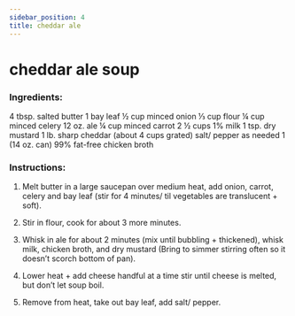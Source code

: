 ```yaml
---
sidebar_position: 4
title: cheddar ale 
---
```

# cheddar ale soup

### Ingredients:
4 tbsp. salted butter
1 bay leaf
½ cup minced onion
⅓ cup flour
¼ cup minced celery
12 oz. ale
¼ cup minced carrot
2 ½ cups 1% milk
1 tsp. dry mustard
1 lb. sharp cheddar (about 4 cups grated)
salt/ pepper as needed
1 (14 oz. can) 99% fat-free chicken broth

### Instructions:
1. Melt butter in a large saucepan over medium heat, add onion, carrot, celery and bay leaf (stir for 4 minutes/ til vegetables are translucent + soft).

2. Stir in flour, cook for about 3 more minutes.

3. Whisk in ale for about 2 minutes (mix until bubbling + thickened), whisk milk, chicken broth, and dry mustard (Bring to simmer stirring often so it doesn’t scorch bottom of pan).

4. Lower heat + add cheese handful at a time stir until cheese is melted, but don’t let soup boil.

5. Remove from heat, take out bay leaf, add salt/ pepper.